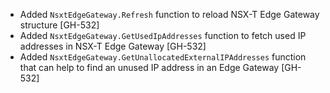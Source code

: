 * Added `NsxtEdgeGateway.Refresh` function to reload NSX-T Edge Gateway structure [GH-532]
* Added `NsxtEdgeGateway.GetUsedIpAddresses` function to fetch used IP addresses in NSX-T Edge
  Gateway [GH-532]
* Added `NsxtEdgeGateway.GetUnallocatedExternalIPAddresses` function that can help to find an unused
  IP address in an Edge Gateway [GH-532]
